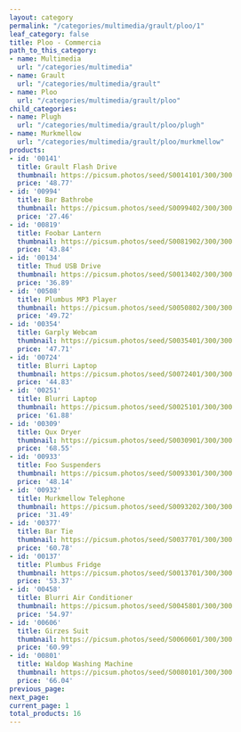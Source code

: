 ```yaml
---
layout: category
permalink: "/categories/multimedia/grault/ploo/1"
leaf_category: false
title: Ploo - Commercia
path_to_this_category:
- name: Multimedia
  url: "/categories/multimedia"
- name: Grault
  url: "/categories/multimedia/grault"
- name: Ploo
  url: "/categories/multimedia/grault/ploo"
child_categories:
- name: Plugh
  url: "/categories/multimedia/grault/ploo/plugh"
- name: Murkmellow
  url: "/categories/multimedia/grault/ploo/murkmellow"
products:
- id: '00141'
  title: Grault Flash Drive
  thumbnail: https://picsum.photos/seed/S0014101/300/300
  price: '48.77'
- id: '00994'
  title: Bar Bathrobe
  thumbnail: https://picsum.photos/seed/S0099402/300/300
  price: '27.46'
- id: '00819'
  title: Foobar Lantern
  thumbnail: https://picsum.photos/seed/S0081902/300/300
  price: '43.84'
- id: '00134'
  title: Thud USB Drive
  thumbnail: https://picsum.photos/seed/S0013402/300/300
  price: '36.89'
- id: '00508'
  title: Plumbus MP3 Player
  thumbnail: https://picsum.photos/seed/S0050802/300/300
  price: '49.72'
- id: '00354'
  title: Garply Webcam
  thumbnail: https://picsum.photos/seed/S0035401/300/300
  price: '47.71'
- id: '00724'
  title: Blurri Laptop
  thumbnail: https://picsum.photos/seed/S0072401/300/300
  price: '44.83'
- id: '00251'
  title: Blurri Laptop
  thumbnail: https://picsum.photos/seed/S0025101/300/300
  price: '61.88'
- id: '00309'
  title: Qux Dryer
  thumbnail: https://picsum.photos/seed/S0030901/300/300
  price: '68.55'
- id: '00933'
  title: Foo Suspenders
  thumbnail: https://picsum.photos/seed/S0093301/300/300
  price: '48.14'
- id: '00932'
  title: Murkmellow Telephone
  thumbnail: https://picsum.photos/seed/S0093202/300/300
  price: '31.49'
- id: '00377'
  title: Bar Tie
  thumbnail: https://picsum.photos/seed/S0037701/300/300
  price: '60.78'
- id: '00137'
  title: Plumbus Fridge
  thumbnail: https://picsum.photos/seed/S0013701/300/300
  price: '53.37'
- id: '00458'
  title: Blurri Air Conditioner
  thumbnail: https://picsum.photos/seed/S0045801/300/300
  price: '54.97'
- id: '00606'
  title: Girzes Suit
  thumbnail: https://picsum.photos/seed/S0060601/300/300
  price: '60.99'
- id: '00801'
  title: Waldop Washing Machine
  thumbnail: https://picsum.photos/seed/S0080101/300/300
  price: '66.04'
previous_page: 
next_page: 
current_page: 1
total_products: 16
---
```

